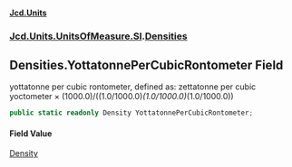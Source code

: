#### [Jcd.Units](index.md 'index')
### [Jcd.Units.UnitsOfMeasure.SI](Jcd.Units.UnitsOfMeasure.SI.md 'Jcd.Units.UnitsOfMeasure.SI').[Densities](Densities.md 'Jcd.Units.UnitsOfMeasure.SI.Densities')

## Densities.YottatonnePerCubicRontometer Field

yottatonne per cubic rontometer, defined as: zettatonne per cubic yoctometer × (1000.0)/((1.0/1000.0)*(1.0/1000.0)*(1.0/1000.0))

```csharp
public static readonly Density YottatonnePerCubicRontometer;
```

#### Field Value
[Density](Density.md 'Jcd.Units.UnitTypes.Density')